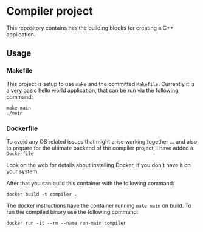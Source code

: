 # Compiler project

This repository contains has the building blocks for creating a C++
application.

## Usage

### Makefile

This project is setup to use `make` and the committed `Makefile`.
Currently it is a very basic hello world application, that can be run
via the following command:

    make main
    ./main

### Dockerfile

To avoid any OS related issues that might arise working together ... and
also to prepare for the ultimate backend of the compiler project, I have
added a `Dockerfile`

Look on the web for details about installing Docker, if you don't have
it on your system.

After that you can build this container with the following command:

    docker build -t compiler .

The docker instructions have the container running `make main` on build.
To run the compiled binary use the following command:

    docker run -it --rm --name run-main compiler


